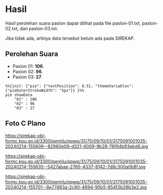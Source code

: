 # Hasil

Hasil perolehan suara paslon dapat dilihat pada file paslon-01.txt, paslon-02.txt, dan paslon-03.txt.

Jika tidak ada, artinya data tersebut belum ada pada SIREKAP.

## Perolehan Suara

 * Paslon 01: **106**.
 * Paslon 02: **96**.
 * Paslon 03: **27**.

```mermaid
%%{init: {"pie": {"textPosition": 0.5}, "themeVariables": {"pieOuterStrokeWidth": "5px"}} }%%
pie showData
    "01" : 106
    "02" : 96
    "03" : 27
```
## Foto C Plano

https://sirekap-obj-formc.kpu.go.id/3300/pemilu/ppwp/31/75/09/10/01/3175091001035-20240214-155609--82960e09-d321-4009-9b28-76f94b93ebd6.jpg

https://sirekap-obj-formc.kpu.go.id/3300/pemilu/ppwp/31/75/09/10/01/3175091001035-20240214-155635--5427abae-2765-4337-8142-7d8c300a0b8f.jpg

https://sirekap-obj-formc.kpu.go.id/3300/pemilu/ppwp/31/75/09/10/01/3175091001035-20240214-155701--8e77483a-2c90-4694-95b5-854f2b28b3e2.jpg
